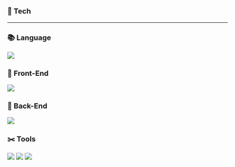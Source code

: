 ### :wrench: Tech <hr>

### :books: Language

<img src="https://img.shields.io/badge/javascript-F7DF1E?style=flat&logo=javascript&logoColor=black">

### 🔭 Front-End

<img src="https://img.shields.io/badge/react-61DAFB?style=flat&logo=react&logoColor=black">

### 📐 Back-End

<img src="https://img.shields.io/badge/node.js-339933?style=flat&logo=Node.js&logoColor=white"> 

### :scissors: Tools
<img src="https://img.shields.io/badge/git-F05032?style=flat&logo=git&logoColor=white"> <img src="https://img.shields.io/badge/github-181717?style=flat&logo=github&logoColor=white">   <img src="https://img.shields.io/badge/Notion-000000?style=flat&logo=Notion&logoColor=white"/>



<!--
**6uamy/6uamy** is a ✨ _special_ ✨ repository because its `README.md` (this file) appears on your GitHub profile.

Here are some ideas to get you started:

- 🔭 I’m currently working on ...
- 🌱 I’m currently learning ...
- 👯 I’m looking to collaborate on ...
- 🤔 I’m looking for help with ...
- 💬 Ask me about ...
- 📫 How to reach me: ...
- 😄 Pronouns: ...
- ⚡ Fun fact: ...
-->
